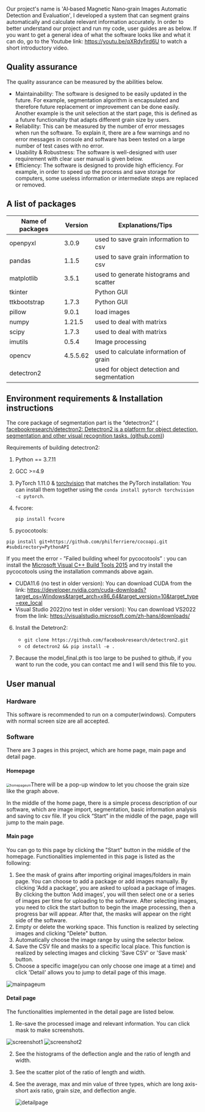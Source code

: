 Our project's name is 'AI‑based Magnetic Nano‑grain Images Automatic Detection and Evaluation', I developed a system that can segment grains automatically and calculate relevant information accurately. In order to better understand our project and run my code, user guides are as below. If you want to get a general idea of what the software looks like and what it can do, go to the Youtube link: https://youtu.be/qXRdyfird6U to watch a short introductory video. 

## Quality assurance

The quality assurance can be measured by the abilities below.

- Maintainability: The software is designed to be easily updated in the future. For example, segmentation algorithm is encapsulated and therefore future replacement or improvement can be done easily. Another example is the unit selection at the start page, this is defined as a future functionality that adapts different grain size by users.
- Reliability: This can be measured by the number of error messages when run the software. To explain it, there are a few warnings and no error messages in console and software has been tested on a large number of test cases with no error.
- Usability & Robustness: The software is well-designed with user requirement with clear user manual is given below.
- Efficiency: The software is designed to provide high efficiency. For example, in order to speed up the process and save storage for computers, some useless information or intermediate steps are replaced or removed.

## A list of packages

| Name of packages | Version  | Explanations/Tips                          |
| ---------------- | -------- | ------------------------------------------ |
| openpyxl         | 3.0.9    | used to save grain information to csv      |
| pandas           | 1.1.5    | used to save grain information to csv      |
| matplotlib       | 3.5.1    | used to generate histograms and scatter    |
| tkinter          |          | Python GUI                                 |
| ttkbootstrap     | 1.7.3    | Python GUI                                 |
| pillow           | 9.0.1    | load images                                |
| numpy            | 1.21.5   | used to deal with matrixs                  |
| scipy            | 1.7.3    | used to deal with matrixs                  |
| imutils          | 0.5.4    | Image processing                           |
| opencv           | 4.5.5.62 | used to calculate information of grain     |
| detectron2       |          | used for object detection and segmentation |

## Environment requirements & Installation instructions

The core package of segmentation part is the “detectron2” ( [facebookresearch/detectron2: Detectron2 is a platform for object detection, segmentation and other visual recognition tasks. (github.com)](https://github.com/facebookresearch/detectron2))

Requirements of building detectron2:

1. Python == 3.7.11

2. GCC >=4.9

3. PyTorch 1.11.0 & [torchvision](https://github.com/pytorch/vision/) that matches the PyTorch installation: You can install them together using the `conda install pytorch torchvision -c pytorch`.

4. fvcore:

   `pip install fvcore`

5. pycocotools:

`pip install git+https://github.com/philferriere/cocoapi.git #subdirectory=PythonAPI`

If you meet the error - ”Failed building wheel for pycocotools” : you can install the [Microsoft Visual C++ Build Tools 2015](http://go.microsoft.com/fwlink/?LinkId=691126) and try install the pycocotools using the installation commands above again.

- CUDA11.6 (no test in older version): You can download CUDA from the link: https://developer.nvidia.com/cuda-downloads?target_os=Windows&target_arch=x86_64&target_version=10&target_type=exe_local
- Visual Studio 2022(no test in older version): You can download VS2022 from the link: https://visualstudio.microsoft.com/zh-hans/downloads/

6. Install the Detetron2:
   - `git clone https://github.com/facebookresearch/detectron2.git`
   - `cd detectron2 && pip install -e .`

7. Because the model_final.pth is too large to be pushed to github, if you want to run the code, you can contact me and I will send this file to you.

## User manual

### Hardware

This software is recommended to run on a computer(windows). Computers with
normal screen size are all accepted.

### Software

There are 3 pages in this project, which are home page, main page and detail page.

#### Homepage

<img src="img_readme\homepageum.png" alt="homepageum" style="zoom:60%;" />There will be a pop-up window to let you choose the grain size like the graph above.

In the middle of the home page, there is a simple process description of our software, which are image import, segmentation, basic information analysis and saving to csv file. If you click “Start” in the middle of the page, page will jump to the main page.

#### Main page

You can go to this page by clicking the "Start" button in the middle of the homepage. Functionalities implemented in this page is listed as the following:

1. See the mask of grains after importing original images/folders in main page. You can choose to add a package or add images manually. By clicking 'Add a package', you are asked to upload a package of images. By clicking the button 'Add images', you will then select one or a series of images per time for uploading to the software. After selecting images, you need to click the start button to begin the image processing, then a progress bar will appear. After that, the masks will appear on the right side of the software.
2. Empty or delete the working space. This function is realized by selecting images and clicking "Delete" button.
3. Automatically choose the image range by using the selector below.
4. Save the CSV file and masks to a specific local place. This function is realized by selecting images and clicking 'Save CSV' or 'Save mask' button.
5. Choose a specific image(you can only choose one image at a time) and click 'Detail' allows you to jump to detail page of this image.

![mainpageum](img_readme\mainpageum.png)

#### Detail page

The functionalities implemented in the detail page are listed below.

1.  Re-save the processed image and relevant information. You can click mask to make screenshots.

![screenshot1](img_readme\screenshot1.png)
![screenshot2](img_readme\screenshot2.png)

2. See the histograms of the deflection angle and the ratio of length and width.
3. See the scatter plot of the ratio of length and width.

4. See the average, max and min value of three types, which are long axis-short axis ratio, grain size, and deflection angle.

   ![detailpage](img_readme\detailpage.png)
